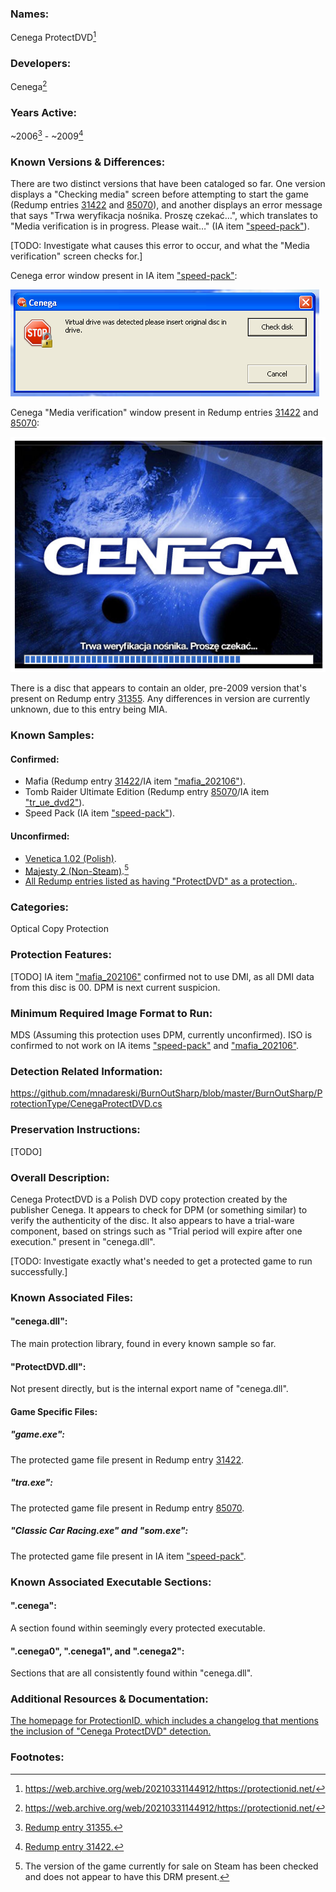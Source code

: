 ### Names:

Cenega ProtectDVD[^1]

### Developers:

Cenega[^1]

### Years Active: 

~2006[^2] - ~2009[^3]

### Known Versions & Differences: 

There are two distinct versions that have been cataloged so far. One version displays a "Checking media" screen before attempting to start the game (Redump entries [31422](http://redump.org/disc/31422) and [85070](http://redump.org/disc/85070/)), and another displays an error message that says "Trwa weryfikacja nośnika. Proszę czekać…", which translates to "Media verification is in progress. Please wait…" (IA item ["speed-pack"](https://archive.org/details/speed-pack)).

[TODO: Investigate what causes this error to occur, and what the "Media verification" screen checks for.]

Cenega error window present in IA item ["speed-pack"](https://archive.org/details/speed-pack):

!["Cenega" - "Virtual drive was detected please insert original disc in drive." - "Check disk" - "Cancel"](./Cenega_ProtectDVD_Error_Message.png "Cenega error window.")

Cenega "Media verification" window present in Redump entries [31422](http://redump.org/disc/31422) and [85070](http://redump.org/disc/85070/):

!["Cenega" - "Trwa weryfikacja nośnika. Proszę czekać…".](./Cenega_ProtectDVD_Media_Verification.png "Cenega 'Media Verification' Window")

There is a disc that appears to contain an older, pre-2009 version that's present on Redump entry [31355](http://redump.org/disc/31355). Any differences in version are currently unknown, due to this entry being MIA.

### Known Samples: 

#### Confirmed: 

* Mafia (Redump entry [31422](http://redump.org/disc/31422)/IA item ["mafia_202106"](https://archive.org/details/mafia_202106)).
* Tomb Raider Ultimate Edition (Redump entry [85070](http://redump.org/disc/85070/)/IA item ["tr_ue_dvd2"](https://archive.org/details/tr_ue_dvd2)).
* Speed Pack (IA item ["speed-pack"](https://archive.org/details/speed-pack)).

#### Unconfirmed:

* [Venetica 1.02 (Polish)](https://fileforums.com/showthread.php?t=87754).
* [Majesty 2 (Non-Steam)](https://www.shouldiremoveit.com/Majesty-2-41020-program.aspx).[^4]
* [All Redump entries listed as having "ProtectDVD" as a protection.](http://redump.org/discs/quicksearch/protectdvd/protection/only).

### Categories: 

Optical Copy Protection

### Protection Features:

[TODO]
IA item ["mafia_202106"](https://archive.org/details/mafia_202106) confirmed not to use DMI, as all DMI data from this disc is 00. DPM is next current suspicion.

### Minimum Required Image Format to Run:

MDS (Assuming this protection uses DPM, currently unconfirmed). ISO is confirmed to not work on IA items ["speed-pack"](https://archive.org/details/speed-pack) and ["mafia_202106"](https://archive.org/details/mafia_202106).

### Detection Related Information:

https://github.com/mnadareski/BurnOutSharp/blob/master/BurnOutSharp/ProtectionType/CenegaProtectDVD.cs

### Preservation Instructions:

[TODO]

### Overall Description:

Cenega ProtectDVD is a Polish DVD copy protection created by the publisher Cenega. It appears to check for DPM (or something similar) to verify the authenticity of the disc. It also appears to have a trial-ware component, based on strings such as "Trial period will expire after one execution." present in "cenega.dll".

[TODO: Investigate exactly what's needed to get a protected game to run successfully.]

### Known Associated Files:

#### "cenega.dll": 
The main protection library, found in every known sample so far.

#### "ProtectDVD.dll":
Not present directly, but is the internal export name of "cenega.dll".

#### Game Specific Files:

##### "game.exe":
The protected game file present in Redump entry [31422](http://redump.org/disc/31422).

##### "tra.exe":
The protected game file present in Redump entry [85070](http://redump.org/disc/85070).

#####  "Classic Car Racing.exe" and "som.exe":
The protected game file present in IA item ["speed-pack"](https://archive.org/details/speed-pack).

### Known Associated Executable Sections:

#### ".cenega":
A section found within seemingly every protected executable.

#### ".cenega0", ".cenega1", and ".cenega2":
Sections that are all consistently found within "cenega.dll".

### Additional Resources & Documentation:
[The homepage for ProtectionID, which includes a changelog that mentions the inclusion of "Cenega ProtectDVD" detection.](http://www.gameburnworld.com/cdridentifyingtools.shtml)

### Footnotes:
[^1]: https://web.archive.org/web/20210331144912/https://protectionid.net/
[^2]: [Redump entry 31355.](http://redump.org/disc/31355)
[^3]: [Redump entry 31422.](http://redump.org/disc/31422)
[^4]: The version of the game currently for sale on Steam has been checked and does not appear to have this DRM present.
